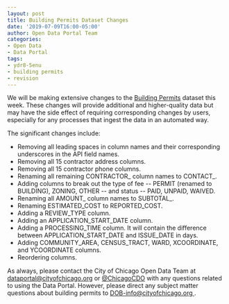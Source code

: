 ```yaml
---
layout: post
title: Building Permits Dataset Changes
date: '2019-07-09T16:00-05:00'
author: Open Data Portal Team
categories:
- Open Data
- Data Portal
tags:
- ydr8-5enu
- building permits
- revision
---
```

We will be making extensive changes to the [Building Permits](https://data.cityofchicago.org/d/ydr8-5enu) dataset this week. These changes will provide additional and higher-quality data but may have the side effect of requiring corresponding changes by users, especially for any processes that ingest the data in an automated way.

The significant changes include:

*  Removing all leading spaces in column names and their corresponding underscores in the API field names.
*  Removing all 15 contractor address columns.
*  Removing all 15 contractor phone columns.
*  Renaming all remaining CONTRACTOR_ column names to CONTACT_.
*  Adding columns to break out the type of fee -- PERMIT (renamed to BUILDING), ZONING, OTHER -- and status -- PAID, UNPAID, WAIVED.
*  Renaming all AMOUNT_ column names to SUBTOTAL_.
*  Renaming ESTIMATED_COST to REPORTED_COST.
*  Adding a REVIEW_TYPE column.
*  Adding an APPLICATION_START_DATE column.
*  Adding a PROCESSING_TIME column. It will contain the difference between APPLICATION_START_DATE and  ISSUE_DATE in days.
*  Adding COMMUNITY_AREA,  CENSUS_TRACT, WARD, XCOORDINATE, and YCOORDINATE columns.
*  Reordering columns.

As always, please contact the City of Chicago Open Data Team at [dataportal@cityofchicago.org](mailto:dataportal@cityofchicago.org) or [@ChicagoCDO](https://twitter.com/ChicagoCDO) with any questions related to using the Data Portal. However, please direct any subject matter questions about building permits to [DOB-info@cityofchicago.org ](mailto:DOB-info@cityofchicago.org).

